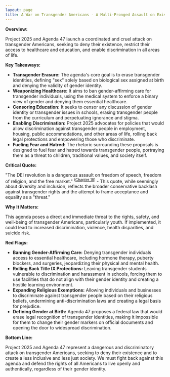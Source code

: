 ```yaml
---
layout: page
title: A War on Transgender Americans - A Multi-Pronged Assault on Existence - TL;DR
---
```


**Overview:**

Project 2025 and Agenda 47 launch a coordinated and cruel attack on transgender Americans, seeking to deny their existence, restrict their access to healthcare and education, and enable discrimination in all areas of life.

**Key Takeaways:**

* **Transgender Erasure:** The agenda's core goal is to erase transgender identities, defining "sex" solely based on biological sex assigned at birth and denying the validity of gender identity.
* **Weaponizing Healthcare:**  It aims to ban gender-affirming care for transgender individuals, using the medical system to enforce a binary view of gender and denying them essential healthcare.
* **Censoring Education:**  It seeks to censor any discussion of gender identity or transgender issues in schools, erasing transgender people from the curriculum and perpetuating ignorance and stigma.
* **Enabling Discrimination:**  Project 2025 advocates for policies that would allow discrimination against transgender people in employment, housing, public accommodations, and other areas of life, rolling back legal protections and empowering those who discriminate.
* **Fueling Fear and Hatred:**  The rhetoric surrounding these proposals is designed to fuel fear and hatred towards transgender people, portraying them as a threat to children, traditional values, and society itself.

**Critical Quote:**

"The DEI revolution is a dangerous assault on freedom of speech, freedom of religion, and the free market." <sup>([Chapter 18](../../project_2025/mandate_for_leadership/chapter_18.md))</sup> - This quote, while seemingly about diversity and inclusion, reflects the broader conservative backlash against transgender rights and the attempt to frame acceptance and equality as a "threat."

**Why It Matters:**

This agenda poses a direct and immediate threat to the rights, safety, and well-being of transgender Americans, particularly youth. If implemented, it could lead to increased discrimination, violence, health disparities, and suicide risk.

**Red Flags:**

* **Banning Gender-Affirming Care:**  Denying transgender individuals access to essential healthcare, including hormone therapy, puberty blockers, and surgeries, jeopardizing their physical and mental health.
* **Rolling Back Title IX Protections:**  Leaving transgender students vulnerable to discrimination and harassment in schools, forcing them to use facilities that do not align with their gender identity and creating a hostile learning environment.
* **Expanding Religious Exemptions:**  Allowing individuals and businesses to discriminate against transgender people based on their religious beliefs, undermining anti-discrimination laws and creating a legal basis for prejudice.
* **Defining Gender at Birth:**  Agenda 47 proposes a federal law that would erase legal recognition of transgender identities, making it impossible for them to change their gender markers on official documents and opening the door to widespread discrimination.

**Bottom Line:**

Project 2025 and Agenda 47 represent a dangerous and discriminatory attack on transgender Americans, seeking to deny their existence and to create a less inclusive and less just society. We must fight back against this agenda and defend the rights of all Americans to live openly and authentically, regardless of their gender identity. 
